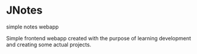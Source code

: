# JNotes
simple notes webapp

Simple frontend webapp created with the purpose of learning development and creating some actual projects.
